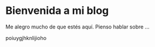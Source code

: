 # Bienvenida a mi blog

Me alegro mucho de que estés aquí. Pienso hablar sobre ...

poiuygjhknlijioho
